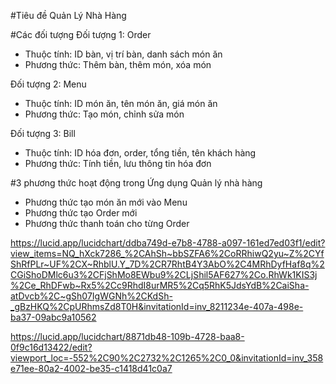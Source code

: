 
#Tiêu đề
Quản Lý Nhà Hàng

#Các đối tượng
Đối tượng 1: Order
- Thuộc tính: ID bàn, vị trí bàn, danh sách món ăn
- Phương thức: Thêm bàn, thêm món, xóa món

Đối tượng 2: Menu
- Thuộc tính: ID món ăn, tên món ăn, giá món ăn
- Phương thức: Tạo món, chỉnh sửa món

Đối tượng 3: Bill
- Thuộc tính: ID hóa đơn, order, tổng tiền, tên khách hàng
- Phương thức: Tính tiền, lưu thông tin hóa đơn

#3 phương thức hoạt động trong Ứng dụng Quản lý nhà hàng
- Phương thức tạo món ăn mới vào Menu
- Phương thức tạo Order mới
- Phương thức thanh toán cho từng Order










https://lucid.app/lucidchart/ddba749d-e7b8-4788-a097-161ed7ed03f1/edit?view_items=NQ_hXck7286_%2CAhSh~bbSZFA6%2CoRRhiwQ2yu~Z%2CYfShRfPLr~UF%2CX~RhblU.Y_7D%2CR7RhtB4Y3AbO%2C4MRhDyfHaf8q%2CGiShoDMlc6u3%2CFjShMo8EWbu9%2CLjShil5AF627%2Co.RhWk1KIS3j%2Ce_RhDFwb~Rx5%2Cc9RhdI8urMR5%2Cq5RhK5JdsYdB%2CaiSha-atDvcb%2C~gSh07IgWGNh%2CKdSh-_gBzHKQ%2CpURhmsZd8T0H&invitationId=inv_8211234e-407a-498e-ba37-09abc9a10562

https://lucid.app/lucidchart/8871db48-109b-4728-baa8-0f9c16d13422/edit?viewport_loc=-552%2C90%2C2732%2C1265%2C0_0&invitationId=inv_358e71ee-80a2-4002-be35-c1418d41c0a7



